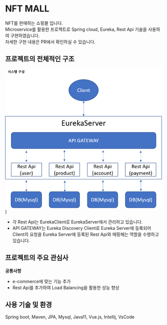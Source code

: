 NFT MALL
=============
NFT를 판매하는 쇼핑몰 입니다.<br>
Microservice를 활용한 프로젝트로 Spring cloud, Eureka, Rest Api 기술을 사용하여 구현하였습니다.<br>
자세한 구현 내용은 PR에서 확인하실 수 있습니다.<br>

## 프로젝트의 전체적인 구조
![NFT MALL 서버 구조도](https://github.com/webpgmlee/msa-project/blob/master/System.png)
)
- 각 Rest Api는 EurekaClient로 EurekaServer에서 관리하고 있습니다.
- API GATEWAY는 Eureka Discovery Client로 Eureka Server에 등록되어<br>
Client의 요청을 Eureka Server에 등록된 Rest Api와 매핑해는 역할을 수행하고 있습니다.

## 프로젝트의 주요 관심사
<b>공통사항</b><br>
- e-commerce에 맞는 기능 추가
- Rest Api를 추가하여 Load Balancing을 활용한 성능 향상


## 사용 기술 및 환경
Spring boot, Maven, JPA, Mysql, Java11, Vue.js, Intellij, VsCode
<br>
